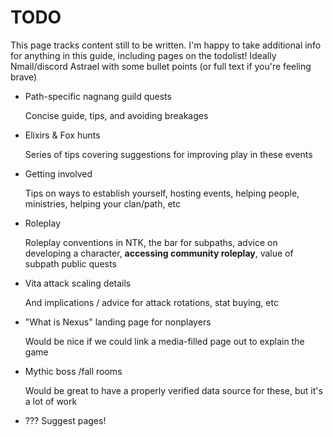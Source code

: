 # TODO

This page tracks content still to be written.
I'm happy to take additional info for anything in this guide, including pages on the todolist!
Ideally Nmail/discord Astrael with some bullet points (or full text if you're feeling brave)

- Path-specific nagnang guild quests

  Concise guide, tips, and avoiding breakages

- Elixirs & Fox hunts

  Series of tips covering suggestions for improving play in these events

- Getting involved

  Tips on ways to establish yourself, hosting events, helping people, ministries, helping your clan/path, etc

- Roleplay

  Roleplay conventions in NTK, the bar for subpaths, advice on developing a character, **accessing community roleplay**, value of subpath public quests

- Vita attack scaling details

  And implications / advice for attack rotations, stat buying, etc

- "What is Nexus" landing page for nonplayers

  Would be nice if we could link a media-filled page out to explain the game

- Mythic boss /fall rooms

  Would be great to have a properly verified data source for these, but it's a lot of work

- ??? Suggest pages!
